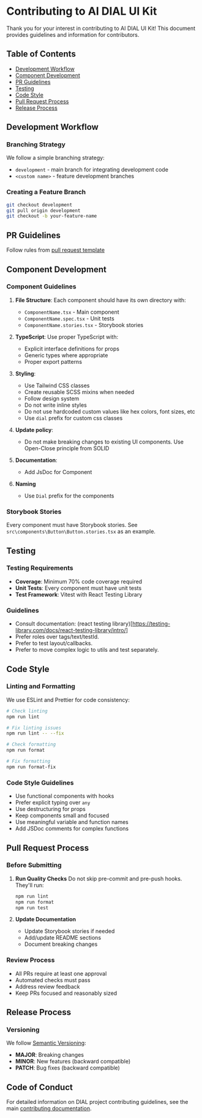# Contributing to AI DIAL UI Kit

Thank you for your interest in contributing to AI DIAL UI Kit! This document provides guidelines and information for contributors.

## Table of Contents

- [Development Workflow](#development-workflow)
- [Component Development](#component-development)
- [PR Guidelines](#pr-guidelines)
- [Testing](#testing)
- [Code Style](#code-style)
- [Pull Request Process](#pull-request-process)
- [Release Process](#release-process)

## Development Workflow

### Branching Strategy

We follow a simple branching strategy:

- `development` - main branch for integrating development code
- `<custom name>` - feature development branches

### Creating a Feature Branch

```bash
git checkout development
git pull origin development
git checkout -b your-feature-name
```

## PR Guidelines

Follow rules from [pull request template](.github/pull_request_template.md)

## Component Development

### Component Guidelines

1. **File Structure**: Each component should have its own directory with:
   - `ComponentName.tsx` - Main component
   - `ComponentName.spec.tsx` - Unit tests
   - `ComponentName.stories.tsx` - Storybook stories

2. **TypeScript**: Use proper TypeScript with:
   - Explicit interface definitions for props
   - Generic types where appropriate
   - Proper export patterns

3. **Styling**: 
   - Use Tailwind CSS classes
   - Create reusable SCSS mixins when needed
   - Follow design system
   - Do not write inline styles
   - Do not use hardcoded custom values like hex colors, font sizes, etc
   - Use `dial` prefix for custom css classes

4. **Update policy**:
   - Do not make breaking changes to existing UI components. Use Open-Close principle from SOLID 

5. **Documentation**:
   - Add JsDoc for Component
  
6. **Naming**
   - Use `Dial` prefix for the components

### Storybook Stories

Every component must have Storybook stories. See `src\components\Button\Button.stories.tsx` as an example.

## Testing

### Testing Requirements

- **Coverage**: Minimum 70% code coverage required
- **Unit Tests**: Every component must have unit tests
- **Test Framework**: Vitest with React Testing Library

### Guidelines

- Consult documentation: (react testing library)[https://testing-library.com/docs/react-testing-library/intro/]
- Prefer roles over tags/text/testId.
- Prefer to test layout/callbacks.
- Prefer to move complex logic to utils and test separately.

## Code Style

### Linting and Formatting

We use ESLint and Prettier for code consistency:

```bash
# Check linting
npm run lint

# Fix linting issues
npm run lint -- --fix

# Check formatting
npm run format

# Fix formatting
npm run format-fix
```

### Code Style Guidelines

- Use functional components with hooks
- Prefer explicit typing over `any`
- Use destructuring for props
- Keep components small and focused
- Use meaningful variable and function names
- Add JSDoc comments for complex functions

## Pull Request Process

### Before Submitting

1. **Run Quality Checks**
Do not skip pre-commit and pre-push hooks. They'll run:
   ```bash
   npm run lint
   npm run format
   npm run test
   ```

2. **Update Documentation**
   - Update Storybook stories if needed
   - Add/update README sections
   - Document breaking changes

### Review Process

- All PRs require at least one approval
- Automated checks must pass
- Address review feedback
- Keep PRs focused and reasonably sized

## Release Process

### Versioning

We follow [Semantic Versioning](https://semver.org/):

- **MAJOR**: Breaking changes
- **MINOR**: New features (backward compatible)
- **PATCH**: Bug fixes (backward compatible)

## Code of Conduct

For detailed information on DIAL project contributing guidelines, see the main [contributing documentation](https://github.com/epam/ai-dial/blob/main/CONTRIBUTING.md).